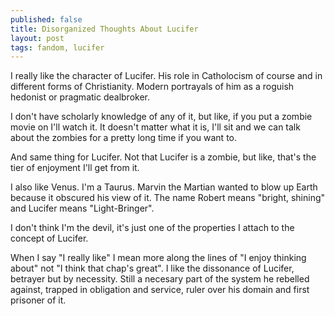 ```yaml
---
published: false
title: Disorganized Thoughts About Lucifer
layout: post
tags: fandom, lucifer
---
```

I really like the character of Lucifer. His role in Catholocism of course and in different forms of Christianity. Modern portrayals of him as a roguish hedonist or pragmatic dealbroker.  

I don't have scholarly knowledge of any of it, but like, if you put a zombie movie on I'll watch it. It doesn't matter what it is, I'll sit and we can talk about the zombies for a pretty long time if you want to.

And same thing for Lucifer. Not that Lucifer is a zombie, but like, that's the tier of enjoyment I'll get from it.

I also like Venus. I'm a Taurus. Marvin the Martian wanted to blow up Earth because it obscured his view of it. The name Robert means "bright, shining" and Lucifer means "Light-Bringer". 

I don't think I'm the devil, it's just one of the properties I attach to the concept of Lucifer.

When I say "I really like" I mean more along the lines of "I enjoy thinking about" not "I think that chap's great". I like the dissonance of Lucifer, betrayer but by necessity. Still a necesary part of the system he rebelled against, trapped in obligation and service, ruler over his domain and first prisoner of it. 

